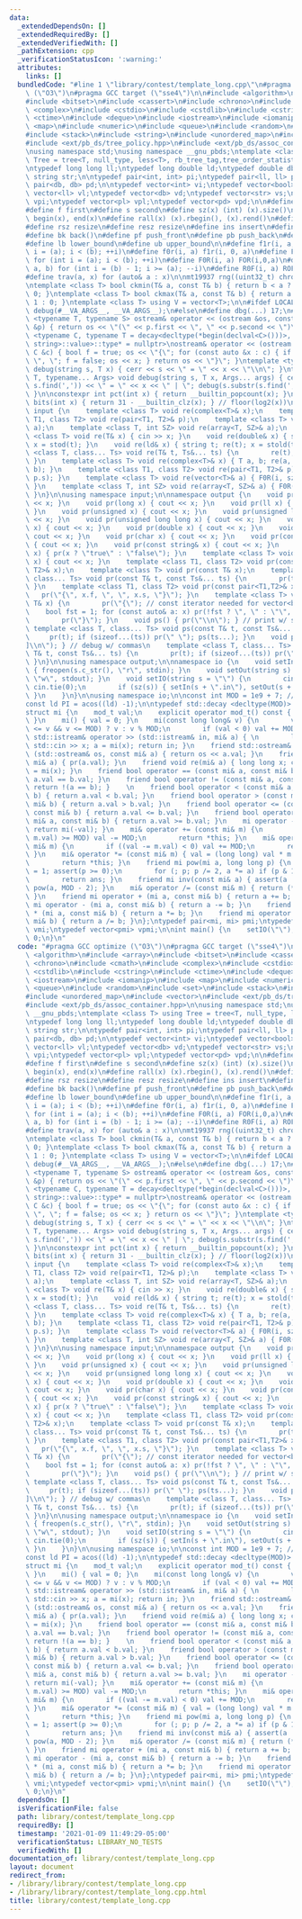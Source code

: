 ```yaml
---
data:
  _extendedDependsOn: []
  _extendedRequiredBy: []
  _extendedVerifiedWith: []
  _pathExtension: cpp
  _verificationStatusIcon: ':warning:'
  attributes:
    links: []
  bundledCode: "#line 1 \"library/contest/template_long.cpp\"\n#pragma GCC optimize\
    \ (\"O3\")\n#pragma GCC target (\"sse4\")\n\n#include <algorithm>\n#include <array>\n\
    #include <bitset>\n#include <cassert>\n#include <chrono>\n#include <cmath>\n#include\
    \ <complex>\n#include <cstdio>\n#include <cstdlib>\n#include <cstring>\n#include\
    \ <ctime>\n#include <deque>\n#include <iostream>\n#include <iomanip>\n#include\
    \ <map>\n#include <numeric>\n#include <queue>\n#include <random>\n#include <set>\n\
    #include <stack>\n#include <string>\n#include <unordered_map>\n#include <vector>\n\
    #include <ext/pb_ds/tree_policy.hpp>\n#include <ext/pb_ds/assoc_container.hpp>\n\
    \nusing namespace std;\nusing namespace __gnu_pbds;\ntemplate <class T> using\
    \ Tree = tree<T, null_type, less<T>, rb_tree_tag,tree_order_statistics_node_update>;\n\
    \ntypedef long long ll;\ntypedef long double ld;\ntypedef double db;\ntypedef\
    \ string str;\n\ntypedef pair<int, int> pi;\ntypedef pair<ll, ll> pl;\ntypedef\
    \ pair<db, db> pd;\n\ntypedef vector<int> vi;\ntypedef vector<bool> vb;\ntypedef\
    \ vector<ll> vl;\ntypedef vector<db> vd;\ntypedef vector<str> vs;\ntypedef vector<pi>\
    \ vpi;\ntypedef vector<pl> vpl;\ntypedef vector<pd> vpd;\n\n#define mp make_pair\n\
    #define f first\n#define s second\n#define sz(x) (int) (x).size()\n#define all(x)\
    \ begin(x), end(x)\n#define rall(x) (x).rbegin(), (x).rend()\n#define sor(x) sort(all(x))\n\
    #define rsz resize\n#define resz resize\n#define ins insert\n#define ft front()\n\
    #define bk back()\n#define pf push_front\n#define pb push_back\n#define eb emplace_back\n\
    #define lb lower_bound\n#define ub upper_bound\n\n#define f1r(i, a, b) for (int\
    \ i = (a); i < (b); ++i)\n#define f0r(i, a) f1r(i, 0, a)\n#define FOR(i, a, b)\
    \ for (int i = (a); i < (b); ++i)\n#define F0R(i, a) FOR(i,0,a)\n#define ROF(i,\
    \ a, b) for (int i = (b) - 1; i >= (a); --i)\n#define R0F(i, a) ROF(i, 0, a)\n\
    #define trav(a, x) for (auto& a : x)\n\nmt19937 rng((uint32_t) chrono::steady_clock::now().time_since_epoch().count());\n\
    \ntemplate <class T> bool ckmin(T& a, const T& b) { return b < a ? a = b, 1 :\
    \ 0; }\ntemplate <class T> bool ckmax(T& a, const T& b) { return a < b ? a = b,\
    \ 1 : 0; }\ntemplate <class T> using V = vector<T>;\n\n#ifdef LOCAL\n#define dbg(...)\
    \ debug(#__VA_ARGS__, __VA_ARGS__);\n#else\n#define dbg(...) 17;\n#endif\n\ntemplate\
    \ <typename T, typename S> ostream& operator << (ostream &os, const pair<T, S>\
    \ &p) { return os << \"(\" << p.first << \", \" << p.second << \")\"; }\ntemplate\
    \ <typename C, typename T = decay<decltype(*begin(declval<C>()))>, typename enable_if<!is_same<C,\
    \ string>::value>::type* = nullptr>\nostream& operator << (ostream &os, const\
    \ C &c) { bool f = true; os << \"{\"; for (const auto &x : c) { if (!f) os <<\
    \ \", \"; f = false; os << x; } return os << \"}\"; }\ntemplate <typename T> void\
    \ debug(string s, T x) { cerr << s << \" = \" << x << \"\\n\"; }\ntemplate <typename\
    \ T, typename... Args> void debug(string s, T x, Args... args) { cerr << s.substr(0,\
    \ s.find(',')) << \" = \" << x << \" | \"; debug(s.substr(s.find(',') + 2), args...);\
    \ }\n\nconstexpr int pct(int x) { return __builtin_popcount(x); }\nconstexpr int\
    \ bits(int x) { return 31 - __builtin_clz(x); } // floor(log2(x))\n\nnamespace\
    \ input {\n    template <class T> void re(complex<T>& x);\n    template <class\
    \ T1, class T2> void re(pair<T1, T2>& p);\n    template <class T> void re(vector<T>&\
    \ a);\n    template <class T, int SZ> void re(array<T, SZ>& a);\n    template\
    \ <class T> void re(T& x) { cin >> x; }\n    void re(double& x) { string t; re(t);\
    \ x = stod(t); }\n    void re(ld& x) { string t; re(t); x = stold(t); }\n    template\
    \ <class T, class... Ts> void re(T& t, Ts&... ts) {\n        re(t); re(ts...);\
    \ }\n    template <class T> void re(complex<T>& x) { T a, b; re(a, b); x = cd(a,\
    \ b); }\n    template <class T1, class T2> void re(pair<T1, T2>& p) { re(p.f,\
    \ p.s); }\n    template <class T> void re(vector<T>& a) { F0R(i, sz(a)) re(a[i]);\
    \ }\n    template <class T, int SZ> void re(array<T, SZ>& a) { F0R(i, SZ) re(a[i]);\
    \ }\n}\n\nusing namespace input;\n\nnamespace output {\n    void pr(int x) { cout\
    \ << x; }\n    void pr(long x) { cout << x; }\n    void pr(ll x) { cout << x;\
    \ }\n    void pr(unsigned x) { cout << x; }\n    void pr(unsigned long x) { cout\
    \ << x; }\n    void pr(unsigned long long x) { cout << x; }\n    void pr(float\
    \ x) { cout << x; }\n    void pr(double x) { cout << x; }\n    void pr(ld x) {\
    \ cout << x; }\n    void pr(char x) { cout << x; }\n    void pr(const char* x)\
    \ { cout << x; }\n    void pr(const string& x) { cout << x; }\n    void pr(bool\
    \ x) { pr(x ? \"true\" : \"false\"); }\n    template <class T> void pr(const complex<T>&\
    \ x) { cout << x; }\n    template <class T1, class T2> void pr(const pair<T1,\
    \ T2>& x);\n    template <class T> void pr(const T& x);\n    template <class T,\
    \ class... Ts> void pr(const T& t, const Ts&... ts) {\n        pr(t); pr(ts...);\
    \ }\n    template <class T1, class T2> void pr(const pair<T1,T2>& x) {\n     \
    \   pr(\"{\", x.f, \", \", x.s, \"}\"); }\n    template <class T> void pr(const\
    \ T& x) {\n        pr(\"{\"); // const iterator needed for vector<bool>\n    \
    \    bool fst = 1; for (const auto& a: x) pr(!fst ? \", \" : \"\", a), fst = 0;\n\
    \        pr(\"}\"); }\n    void ps() { pr(\"\\n\"); } // print w/ spaces\n   \
    \ template <class T, class... Ts> void ps(const T& t, const Ts&... ts) {\n   \
    \     pr(t); if (sizeof...(ts)) pr(\" \"); ps(ts...); }\n    void pc() { pr(\"\
    ]\\n\"); } // debug w/ commas\n    template <class T, class... Ts> void pc(const\
    \ T& t, const Ts&... ts) {\n        pr(t); if (sizeof...(ts)) pr(\", \"); pc(ts...);\
    \ }\n}\n\nusing namespace output;\n\nnamespace io {\n    void setIn(string s)\
    \ { freopen(s.c_str(), \"r\", stdin); }\n    void setOut(string s) { freopen(s.c_str(),\
    \ \"w\", stdout); }\n    void setIO(string s = \"\") {\n        cin.sync_with_stdio(0);\
    \ cin.tie(0);\n        if (sz(s)) { setIn(s + \".in\"), setOut(s + \".out\");\
    \ }\n    }\n}\n\nusing namespace io;\n\nconst int MOD = 1e9 + 7; // 998244353;\n\
    const ld PI = acos((ld) -1);\n\ntypedef std::decay <decltype(MOD)>::type mod_t;\n\
    struct mi {\n    mod_t val;\n    explicit operator mod_t() const { return val;\
    \ }\n    mi() { val = 0; }\n    mi(const long long& v) {\n        val = (-MOD\
    \ <= v && v <= MOD) ? v : v % MOD;\n        if (val < 0) val += MOD; }\n    friend\
    \ std::istream& operator >> (std::istream& in, mi& a) { \n        long long x;\
    \ std::cin >> x; a = mi(x); return in; }\n    friend std::ostream& operator <<\
    \ (std::ostream& os, const mi& a) { return os << a.val; }\n    friend void pr(const\
    \ mi& a) { pr(a.val); }\n    friend void re(mi& a) { long long x; cin >> x; a\
    \ = mi(x); }\n    friend bool operator == (const mi& a, const mi& b) { return\
    \ a.val == b.val; }\n    friend bool operator != (const mi& a, const mi& b) {\
    \ return !(a == b); }    \n    friend bool operator < (const mi& a, const mi&\
    \ b) { return a.val < b.val; }\n    friend bool operator > (const mi& a, const\
    \ mi& b) { return a.val > b.val; }\n    friend bool operator <= (const mi& a,\
    \ const mi& b) { return a.val <= b.val; }\n    friend bool operator >= (const\
    \ mi& a, const mi& b) { return a.val >= b.val; }\n    mi operator - () const {\
    \ return mi(-val); }\n    mi& operator += (const mi& m) {\n        if ((val +=\
    \ m.val) >= MOD) val -= MOD;\n        return *this; }\n    mi& operator -= (const\
    \ mi& m) {\n        if ((val -= m.val) < 0) val += MOD;\n        return *this;\
    \ }\n    mi& operator *= (const mi& m) { val = (long long) val * m.val % MOD;\n\
    \        return *this; }\n    friend mi pow(mi a, long long p) {\n        mi ans\
    \ = 1; assert(p >= 0);\n        for (; p; p /= 2, a *= a) if (p & 1) ans *= a;\n\
    \        return ans; }\n    friend mi inv(const mi& a) { assert(a != 0); return\
    \ pow(a, MOD - 2); }\n    mi& operator /= (const mi& m) { return (*this) *= inv(m);\
    \ }\n    friend mi operator + (mi a, const mi& b) { return a += b; }\n    friend\
    \ mi operator - (mi a, const mi& b) { return a -= b; }\n    friend mi operator\
    \ * (mi a, const mi& b) { return a *= b; }\n    friend mi operator / (mi a, const\
    \ mi& b) { return a /= b; }\n};\ntypedef pair<mi, mi> pmi;\ntypedef vector<mi>\
    \ vmi;\ntypedef vector<pmi> vpmi;\n\nint main() {\n    setIO(\"\");\n    return\
    \ 0;\n}\n"
  code: "#pragma GCC optimize (\"O3\")\n#pragma GCC target (\"sse4\")\n\n#include\
    \ <algorithm>\n#include <array>\n#include <bitset>\n#include <cassert>\n#include\
    \ <chrono>\n#include <cmath>\n#include <complex>\n#include <cstdio>\n#include\
    \ <cstdlib>\n#include <cstring>\n#include <ctime>\n#include <deque>\n#include\
    \ <iostream>\n#include <iomanip>\n#include <map>\n#include <numeric>\n#include\
    \ <queue>\n#include <random>\n#include <set>\n#include <stack>\n#include <string>\n\
    #include <unordered_map>\n#include <vector>\n#include <ext/pb_ds/tree_policy.hpp>\n\
    #include <ext/pb_ds/assoc_container.hpp>\n\nusing namespace std;\nusing namespace\
    \ __gnu_pbds;\ntemplate <class T> using Tree = tree<T, null_type, less<T>, rb_tree_tag,tree_order_statistics_node_update>;\n\
    \ntypedef long long ll;\ntypedef long double ld;\ntypedef double db;\ntypedef\
    \ string str;\n\ntypedef pair<int, int> pi;\ntypedef pair<ll, ll> pl;\ntypedef\
    \ pair<db, db> pd;\n\ntypedef vector<int> vi;\ntypedef vector<bool> vb;\ntypedef\
    \ vector<ll> vl;\ntypedef vector<db> vd;\ntypedef vector<str> vs;\ntypedef vector<pi>\
    \ vpi;\ntypedef vector<pl> vpl;\ntypedef vector<pd> vpd;\n\n#define mp make_pair\n\
    #define f first\n#define s second\n#define sz(x) (int) (x).size()\n#define all(x)\
    \ begin(x), end(x)\n#define rall(x) (x).rbegin(), (x).rend()\n#define sor(x) sort(all(x))\n\
    #define rsz resize\n#define resz resize\n#define ins insert\n#define ft front()\n\
    #define bk back()\n#define pf push_front\n#define pb push_back\n#define eb emplace_back\n\
    #define lb lower_bound\n#define ub upper_bound\n\n#define f1r(i, a, b) for (int\
    \ i = (a); i < (b); ++i)\n#define f0r(i, a) f1r(i, 0, a)\n#define FOR(i, a, b)\
    \ for (int i = (a); i < (b); ++i)\n#define F0R(i, a) FOR(i,0,a)\n#define ROF(i,\
    \ a, b) for (int i = (b) - 1; i >= (a); --i)\n#define R0F(i, a) ROF(i, 0, a)\n\
    #define trav(a, x) for (auto& a : x)\n\nmt19937 rng((uint32_t) chrono::steady_clock::now().time_since_epoch().count());\n\
    \ntemplate <class T> bool ckmin(T& a, const T& b) { return b < a ? a = b, 1 :\
    \ 0; }\ntemplate <class T> bool ckmax(T& a, const T& b) { return a < b ? a = b,\
    \ 1 : 0; }\ntemplate <class T> using V = vector<T>;\n\n#ifdef LOCAL\n#define dbg(...)\
    \ debug(#__VA_ARGS__, __VA_ARGS__);\n#else\n#define dbg(...) 17;\n#endif\n\ntemplate\
    \ <typename T, typename S> ostream& operator << (ostream &os, const pair<T, S>\
    \ &p) { return os << \"(\" << p.first << \", \" << p.second << \")\"; }\ntemplate\
    \ <typename C, typename T = decay<decltype(*begin(declval<C>()))>, typename enable_if<!is_same<C,\
    \ string>::value>::type* = nullptr>\nostream& operator << (ostream &os, const\
    \ C &c) { bool f = true; os << \"{\"; for (const auto &x : c) { if (!f) os <<\
    \ \", \"; f = false; os << x; } return os << \"}\"; }\ntemplate <typename T> void\
    \ debug(string s, T x) { cerr << s << \" = \" << x << \"\\n\"; }\ntemplate <typename\
    \ T, typename... Args> void debug(string s, T x, Args... args) { cerr << s.substr(0,\
    \ s.find(',')) << \" = \" << x << \" | \"; debug(s.substr(s.find(',') + 2), args...);\
    \ }\n\nconstexpr int pct(int x) { return __builtin_popcount(x); }\nconstexpr int\
    \ bits(int x) { return 31 - __builtin_clz(x); } // floor(log2(x))\n\nnamespace\
    \ input {\n    template <class T> void re(complex<T>& x);\n    template <class\
    \ T1, class T2> void re(pair<T1, T2>& p);\n    template <class T> void re(vector<T>&\
    \ a);\n    template <class T, int SZ> void re(array<T, SZ>& a);\n    template\
    \ <class T> void re(T& x) { cin >> x; }\n    void re(double& x) { string t; re(t);\
    \ x = stod(t); }\n    void re(ld& x) { string t; re(t); x = stold(t); }\n    template\
    \ <class T, class... Ts> void re(T& t, Ts&... ts) {\n        re(t); re(ts...);\
    \ }\n    template <class T> void re(complex<T>& x) { T a, b; re(a, b); x = cd(a,\
    \ b); }\n    template <class T1, class T2> void re(pair<T1, T2>& p) { re(p.f,\
    \ p.s); }\n    template <class T> void re(vector<T>& a) { F0R(i, sz(a)) re(a[i]);\
    \ }\n    template <class T, int SZ> void re(array<T, SZ>& a) { F0R(i, SZ) re(a[i]);\
    \ }\n}\n\nusing namespace input;\n\nnamespace output {\n    void pr(int x) { cout\
    \ << x; }\n    void pr(long x) { cout << x; }\n    void pr(ll x) { cout << x;\
    \ }\n    void pr(unsigned x) { cout << x; }\n    void pr(unsigned long x) { cout\
    \ << x; }\n    void pr(unsigned long long x) { cout << x; }\n    void pr(float\
    \ x) { cout << x; }\n    void pr(double x) { cout << x; }\n    void pr(ld x) {\
    \ cout << x; }\n    void pr(char x) { cout << x; }\n    void pr(const char* x)\
    \ { cout << x; }\n    void pr(const string& x) { cout << x; }\n    void pr(bool\
    \ x) { pr(x ? \"true\" : \"false\"); }\n    template <class T> void pr(const complex<T>&\
    \ x) { cout << x; }\n    template <class T1, class T2> void pr(const pair<T1,\
    \ T2>& x);\n    template <class T> void pr(const T& x);\n    template <class T,\
    \ class... Ts> void pr(const T& t, const Ts&... ts) {\n        pr(t); pr(ts...);\
    \ }\n    template <class T1, class T2> void pr(const pair<T1,T2>& x) {\n     \
    \   pr(\"{\", x.f, \", \", x.s, \"}\"); }\n    template <class T> void pr(const\
    \ T& x) {\n        pr(\"{\"); // const iterator needed for vector<bool>\n    \
    \    bool fst = 1; for (const auto& a: x) pr(!fst ? \", \" : \"\", a), fst = 0;\n\
    \        pr(\"}\"); }\n    void ps() { pr(\"\\n\"); } // print w/ spaces\n   \
    \ template <class T, class... Ts> void ps(const T& t, const Ts&... ts) {\n   \
    \     pr(t); if (sizeof...(ts)) pr(\" \"); ps(ts...); }\n    void pc() { pr(\"\
    ]\\n\"); } // debug w/ commas\n    template <class T, class... Ts> void pc(const\
    \ T& t, const Ts&... ts) {\n        pr(t); if (sizeof...(ts)) pr(\", \"); pc(ts...);\
    \ }\n}\n\nusing namespace output;\n\nnamespace io {\n    void setIn(string s)\
    \ { freopen(s.c_str(), \"r\", stdin); }\n    void setOut(string s) { freopen(s.c_str(),\
    \ \"w\", stdout); }\n    void setIO(string s = \"\") {\n        cin.sync_with_stdio(0);\
    \ cin.tie(0);\n        if (sz(s)) { setIn(s + \".in\"), setOut(s + \".out\");\
    \ }\n    }\n}\n\nusing namespace io;\n\nconst int MOD = 1e9 + 7; // 998244353;\n\
    const ld PI = acos((ld) -1);\n\ntypedef std::decay <decltype(MOD)>::type mod_t;\n\
    struct mi {\n    mod_t val;\n    explicit operator mod_t() const { return val;\
    \ }\n    mi() { val = 0; }\n    mi(const long long& v) {\n        val = (-MOD\
    \ <= v && v <= MOD) ? v : v % MOD;\n        if (val < 0) val += MOD; }\n    friend\
    \ std::istream& operator >> (std::istream& in, mi& a) { \n        long long x;\
    \ std::cin >> x; a = mi(x); return in; }\n    friend std::ostream& operator <<\
    \ (std::ostream& os, const mi& a) { return os << a.val; }\n    friend void pr(const\
    \ mi& a) { pr(a.val); }\n    friend void re(mi& a) { long long x; cin >> x; a\
    \ = mi(x); }\n    friend bool operator == (const mi& a, const mi& b) { return\
    \ a.val == b.val; }\n    friend bool operator != (const mi& a, const mi& b) {\
    \ return !(a == b); }    \n    friend bool operator < (const mi& a, const mi&\
    \ b) { return a.val < b.val; }\n    friend bool operator > (const mi& a, const\
    \ mi& b) { return a.val > b.val; }\n    friend bool operator <= (const mi& a,\
    \ const mi& b) { return a.val <= b.val; }\n    friend bool operator >= (const\
    \ mi& a, const mi& b) { return a.val >= b.val; }\n    mi operator - () const {\
    \ return mi(-val); }\n    mi& operator += (const mi& m) {\n        if ((val +=\
    \ m.val) >= MOD) val -= MOD;\n        return *this; }\n    mi& operator -= (const\
    \ mi& m) {\n        if ((val -= m.val) < 0) val += MOD;\n        return *this;\
    \ }\n    mi& operator *= (const mi& m) { val = (long long) val * m.val % MOD;\n\
    \        return *this; }\n    friend mi pow(mi a, long long p) {\n        mi ans\
    \ = 1; assert(p >= 0);\n        for (; p; p /= 2, a *= a) if (p & 1) ans *= a;\n\
    \        return ans; }\n    friend mi inv(const mi& a) { assert(a != 0); return\
    \ pow(a, MOD - 2); }\n    mi& operator /= (const mi& m) { return (*this) *= inv(m);\
    \ }\n    friend mi operator + (mi a, const mi& b) { return a += b; }\n    friend\
    \ mi operator - (mi a, const mi& b) { return a -= b; }\n    friend mi operator\
    \ * (mi a, const mi& b) { return a *= b; }\n    friend mi operator / (mi a, const\
    \ mi& b) { return a /= b; }\n};\ntypedef pair<mi, mi> pmi;\ntypedef vector<mi>\
    \ vmi;\ntypedef vector<pmi> vpmi;\n\nint main() {\n    setIO(\"\");\n    return\
    \ 0;\n}\n"
  dependsOn: []
  isVerificationFile: false
  path: library/contest/template_long.cpp
  requiredBy: []
  timestamp: '2021-01-09 11:49:29-05:00'
  verificationStatus: LIBRARY_NO_TESTS
  verifiedWith: []
documentation_of: library/contest/template_long.cpp
layout: document
redirect_from:
- /library/library/contest/template_long.cpp
- /library/library/contest/template_long.cpp.html
title: library/contest/template_long.cpp
---
```

